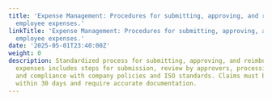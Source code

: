 ```yaml
---
title: 'Expense Management: Procedures for submitting, approving, and reimbursing
  employee expenses.'
linkTitle: 'Expense Management: Procedures for submitting, approving, and reimbursing
  employee expenses.'
date: '2025-05-01T23:40:00Z'
weight: 0
description: Standardized process for submitting, approving, and reimbursing employee
  expenses includes steps for submission, review by approvers, processing by finance,
  and compliance with company policies and ISO standards. Claims must be submitted
  within 30 days and require accurate documentation.
---
```



<!-- Unsupported block type: table_of_contents -->

<!-- Unsupported block type: unsupported -->


